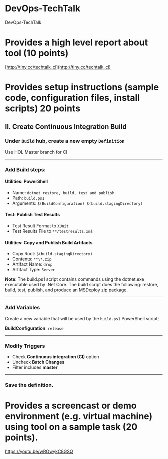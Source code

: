 # DevOps-TechTalk
DevOps-TechTalk


# Provides a high level report about tool (10 points)
[http://tiny.cc/techtalk_ci](http://tiny.cc/techtalk_ci)

# Provides setup instructions (sample code, configuration files, install scripts) 20 points

## II. Create Continuous Integration Build
  
### Under `Build` hub, create a new empty `Definition`
 Use HOL Master branch for CI

----
### Add Build steps:
#### Utilities: **PowerShell**
  - Name: `dotnet restore, build, test and publish`
  - Path: `build.ps1`
  - Arguments: `$(BuildConfiguration) $(build.stagingDirectory)`

#### Test: **Publish Test Results**
  - Test Result Format to `XUnit`
  - Test Results File to `**/testresults.xml`

#### Utilities: **Copy and Publish Build Artifacts**
  - Copy Root: `$(build.stagingDirectory)`
  - Contents: `**\*.zip`
  - Artifact Name: `drop`
  - Artifact Type: `Server`
  

**Note**: The build.ps1 script contains commands using the dotnet.exe executable used by .Net Core. The build script does the following: restore, build, test, publish, and produce an MSDeploy zip package.

----
### Add Variables
Create a new variable that will be used by the `build.ps1` PowerShell script;

**BuildConfiguration**: `release`

----
### Modify Triggers
- Check **Continuous integration (CI)** option 
- Uncheck **Batch Changes**
- Filter includes **master**

----
### Save the definition.


# Provides a screencast or demo environment (e.g. virtual machine) using tool on a sample task (20 points).
https://youtu.be/wROwykC8GSQ
